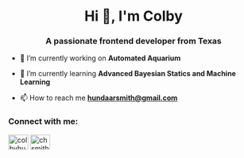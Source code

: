 <h1 align="center">Hi 👋, I'm Colby</h1>
<h3 align="center">A passionate frontend developer from Texas</h3>

- 🔭 I’m currently working on **Automated Aquarium**

- 🌱 I’m currently learning **Advanced Bayesian Statics and Machine Learning**

- 📫 How to reach me **hundaarsmith@gmail.com**



<h3 align="left">Connect with me:</h3>
<p align="left">
<a href="https://linkedin.com/in/colbyhuntersmith" target="blank"><img align="center" src="https://raw.githubusercontent.com/rahuldkjain/github-profile-readme-generator/master/src/images/icons/Social/linked-in-alt.svg" alt="colbyhuntersmith" height="30" width="40" /></a>
<a href="https://www.leetcode.com/chsmith" target="blank"><img align="center" src="https://raw.githubusercontent.com/rahuldkjain/github-profile-readme-generator/master/src/images/icons/Social/leet-code.svg" alt="chsmith" height="30" width="40" /></a>
</p>

